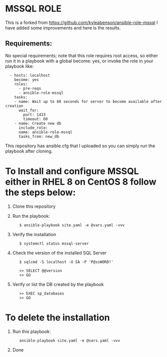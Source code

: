 # MSSQL ROLE

This is a forked from https://github.com/kyleabenson/ansible-role-mssql
I have added some improvements and here is the results.

## Requirements:

No special requirements; note that this role requires root access, so either run it in a playbook with a global become: yes, or invoke the role in your playbook like:

      - hosts: localhost
        become: yes
        roles:
          - pre-reqs
          - ansible-role-mssql
        tasks:
        - name: Wait up to 60 seconds for server to become available after creation
          wait_for:
            port: 1433
            timeout: 60
        - name: Create new db
          include_role:
          name: ansible-role-mssql
          tasks_from: new_db

This repository has ansible.cfg that I uploaded so you can simply run the playbook after cloning.

# To Install and configure MSSQL either in RHEL 8 on CentOS 8 follow the steps below:

1. Clone this repository


2. Run the playbook: 

          $ ansible-playbook site.yaml -e @vars.yaml -vvv

3. Verify the installation
         
          $ systemctl status mssql-server
         
4. Check the version of the installed SQL Server
           
          $ sqlcmd -S localhost -U SA -P 'P@ssWORD!'
           
          >> SELECT @@version
          >> GO

5. Verify or list the DB created by the playbook
            
          >> EXEC sp_databases
          >> GO

# To delete the installation

1. Run this playbook:
          
          ansible-playbook site.yaml -e @vars.yaml -vvv

2. Done
